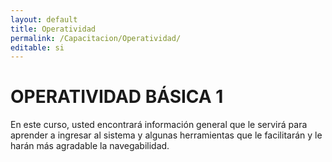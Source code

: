 ```yaml
---
layout: default
title: Operatividad
permalink: /Capacitacion/Operatividad/
editable: si
---
```


# OPERATIVIDAD BÁSICA 1  


En este curso, usted encontrará información general que le servirá para aprender a ingresar al sistema y algunas herramientas que le facilitarán y le harán más agradable la navegabilidad.



